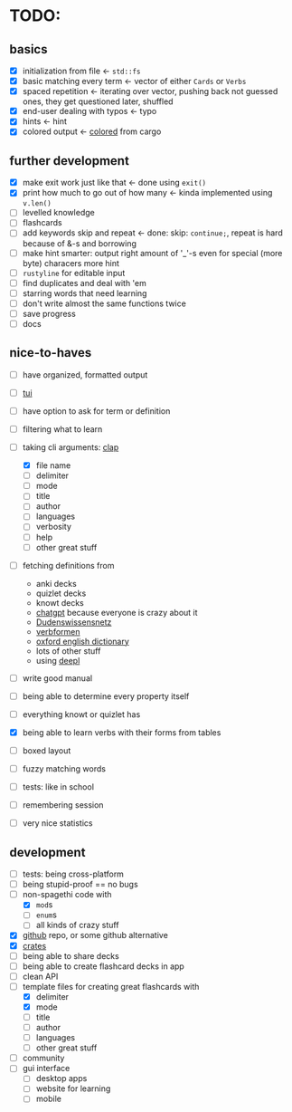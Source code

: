 # TODO:

## basics
- [x] initialization from file <- `std::fs`
- [x] basic matching every term <- vector of either `Cards` or `Verbs`
- [x] spaced repetition <- iterating over vector, pushing back not guessed ones, they get questioned later, shuffled
- [x] end-user dealing with typos <- typo
- [x] hints <- hint
- [x] colored output <- [colored](https://crates.io/crates/colored) from cargo

## further development
- [x] make exit work just like that <- done using `exit()`
- [x] print how much to go out of how many <- kinda implemented using `v.len()`
- [ ] levelled knowledge
- [ ] flashcards
- [ ] add keywords skip and repeat <- done: skip: `continue;`, repeat is hard because of &-s and borrowing
- [ ] make hint smarter: output right amount of '_'-s even for special (more byte) characers more hint
- [ ] `rustyline` for editable input
- [ ] find duplicates and deal with 'em
- [ ] starring words that need learning
- [ ] don't write almost the same functions twice
- [ ] save progress
- [ ] docs

## nice-to-haves
- [ ] have organized, formatted output
- [ ] [tui](https://crates.io/crates/ratatui) 
- [ ] have option to ask for term or definition
- [ ] filtering what to learn
- [ ] taking cli arguments: [clap](https://crates.io/crates/clap) 
    + [x] file name
    + [ ] delimiter
    + [ ] mode
    + [ ] title
    + [ ] author
    + [ ] languages
    + [ ] verbosity
    + [ ] help
    + [ ] other great stuff
- [ ] fetching definitions from 
    + anki decks
    + quizlet decks
    + knowt decks
    + [chatgpt](https://chat.openai.com) because everyone is crazy about it
    + [Dudenswissensnetz](https://duden.de) 
    + [verbformen](https://verbformen.de)
    + [oxford english dictionary](https://oed.com/dictionary)
    + lots of other stuff
    + using [deepl](https://deepl.com)

- [ ] write good manual
- [ ] being able to determine every property itself
- [ ] everything knowt or quizlet has
- [x] being able to learn verbs with their forms from tables
- [ ] boxed layout
- [ ] fuzzy matching words
- [ ] tests: like in school
- [ ] remembering session
- [ ] very nice statistics

## development
+ [ ] tests: being cross-platform
+ [ ] being stupid-proof == no bugs
+ [ ] non-spagethi code with 
    * [x] `mod`s 
    * [ ] `enum`s 
    * [ ] all kinds of crazy stuff  

+ [x] [github](https://github.com/JeromeSchmied/crablit) repo, or some github alternative 
+ [x] [crates](https://crates.io)
+ [ ] being able to share decks
+ [ ] being able to create flashcard decks in app
+ [ ] clean API
+ [ ] template files for creating great flashcards with
    * [x] delimiter
    * [x] mode
    * [ ] title
    * [ ] author
    * [ ] languages
    * [ ] other great stuff
+ [ ] community
+ [ ] gui interface
    * [ ] desktop apps
    * [ ] website for learning
    * [ ] mobile
